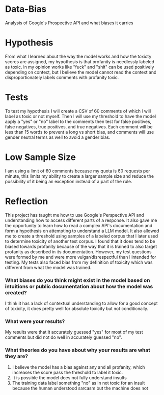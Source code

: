 # Data-Bias
Analysis of Google's Prospective API and what biases it carries

# Hypothesis
From what I learned about the way the model works and how the toxicty scores are assigned, my hypothesis is that profanity is needlessly labeled as toxic. In my opinion works like "fuck" and "shit" can be used positively depending on context, but I believe the model cannot read the context and disproportionately labels comments with profanity toxic.

# Tests
To test my hypothesis I will create a CSV of 60 comments of which I will label as toxic or not myself. Then I will use my threshold to have the model apply a "yes" or "no" label to the comments then test for false positives, false negatives, true positives, and true negatives. Each comment will be less than 15 words to prevent a long vs short bias, and comments will use gender neutral terms as well to avoid a gender bias.

# Low Sample Size
I am using a limit of 60 comments because my quota is 60 requests per minute, this limits my ability to create a larger sample size and reduce the possibility of it being an exception instead of a part of the rule.

# Reflection
This project has taught me how to use Google's Perspective API and understanding how to access different parts of a response. It also gave me the opportunity to learn how to read a complex API's documentation and form a hypothesis on attempting to understand a LLM model. It also allowed me to create a threshold using samples of a labeled corpus that I later used to determine toxicity of another test corpus. I found that it does tend to be biased towards profanity because of the way that it is trained to also target profanity as described in its documentation. However, my test questions were formed by me and were more vulgar/disrespectful than I intended for testing. My tests also faced bias from my definition of toxicity which was different from what the model was trained. 

### What biases do you think might exist in the model based on intuitions or public documentation about how the model was created?
I think it has a lack of contextual understanding to allow for a good concept of toxicity, it does pretty well for absolute toxicity but not conditionally. 

### What were your results?
My results were that it accurately guessed "yes" for most of my test comments but did not do well in accurately guessed "no".

### What theories do you have about why your results are what they are?
1. I believe the model has a bias against any and all profanity, which increases the score pass the threshold to label it toxic.
2. It is possible the model does not fully understand insults
3. The training data label something "no" as in not toxic for an insult because the human understood sarcasm but the machine does not